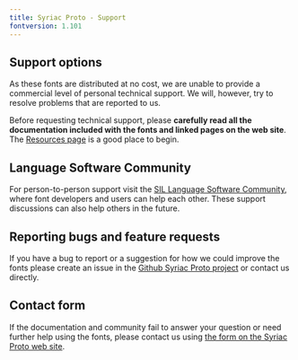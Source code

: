 ```yaml
---
title: Syriac Proto - Support
fontversion: 1.101
---
```


## Support options

As these fonts are distributed at no cost, we are unable to provide a commercial level of personal technical support. We will, however, try to resolve problems that are reported to us.

Before requesting technical support, please **carefully read all the documentation included with the fonts and linked pages on the web site**. The [Resources page](resources.md) is a good place to begin.

## Language Software Community

For person-to-person support visit the [SIL Language Software Community](https://community.software.sil.org/c/silfonts), where font developers and users can help each other. These support discussions can also help others in the future.

## Reporting bugs and feature requests

If you have a bug to report or a suggestion for how we could improve the fonts please create an issue in the [Github Syriac Proto project](https://github.com/silnrsi/font-syriac-proto/issues) or contact us directly.

## Contact form

If the documentation and community fail to answer your question or need further help using the fonts, please contact us using [the form on the Syriac Proto web site](https://software.sil.org/syrc/about/contact/).

